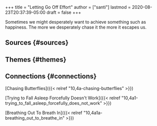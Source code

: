 +++
title = "Letting Go Off Effort"
author = ["santi"]
lastmod = 2020-08-23T20:37:39-05:00
draft = false
+++

Sometimes we might desperately want to achieve something such as happiness. The more we desperately chase it the more it escapes us.


## Sources {#sources}


## Themes {#themes}


## Connections {#connections}

[Chasing Butterflies]({{< relref "10,4a-chasing-butterflies" >}})

[Trying to Fall Asleep Forcefully Doesn't Work]({{< relref "10,4a1-trying_to_fall_asleep_forcefully_does_not_work" >}})

[Breathing Out To Breath In]({{< relref "10,4a1a-breathing_out_to_breathe_in" >}})
